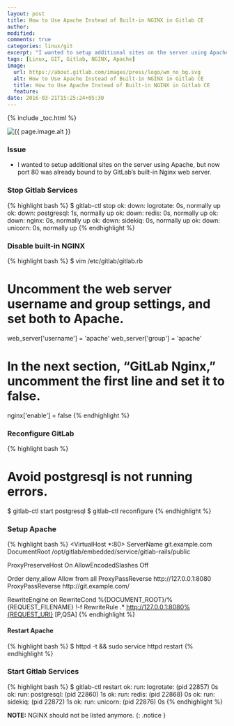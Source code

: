 ```yaml
---
layout: post
title: How to Use Apache Instead of Built-in NGINX in Gitlab CE
author:
modified:
comments: true
categories: linux/git
excerpt: "I wanted to setup additional sites on the server using Apache, but now port 80 was already bound to by GitLab’s built-in Nginx web server."
tags: [Linux, GIT, Gitlab, NGINX, Apache]
image:
  url: https://about.gitlab.com/images/press/logo/wm_no_bg.svg
  alt: How to Use Apache Instead of Built-in NGINX in Gitlab CE
  title: How to Use Apache Instead of Built-in NGINX in Gitlab CE
  feature:
date: 2016-03-21T15:25:24+05:30
---
```



{% include _toc.html %}

<img src="{{ page.image.url }}" alt="{{ page.image.alt }}" title="{{ page.image.title }}">

### Issue

* I wanted to setup additional sites on the server using Apache, but now port 80 was already bound to by GitLab’s built-in Nginx web server.

### Stop Gitlab Services

{% highlight bash %}
$ gitlab-ctl stop
ok: down: logrotate: 0s, normally up
ok: down: postgresql: 1s, normally up
ok: down: redis: 0s, normally up
ok: down: nginx: 0s, normally up
ok: down: sidekiq: 0s, normally up
ok: down: unicorn: 0s, normally up
{% endhighlight %}

### Disable built-in NGINX

{% highlight bash %}
$ vim /etc/gitlab/gitlab.rb

# Uncomment the web server username and group settings, and set both to Apache.
web_server['username'] = 'apache'
web_server['group'] = 'apache'

# In the next section, “GitLab Nginx,” uncomment the first line and set it to false.
nginx['enable'] = false
{% endhighlight %}

### Reconfigure GitLab
{% highlight bash %}
# Avoid postgresql is not running errors.
$ gitlab-ctl start postgresql
$ gitlab-ctl reconfigure
{% endhighlight %}

### Setup Apache

{% highlight bash %}
<VirtualHost *:80>
  ServerName git.example.com
  DocumentRoot /opt/gitlab/embedded/service/gitlab-rails/public

  ProxyPreserveHost On
  AllowEncodedSlashes Off

  <Location />
    Order deny,allow
    Allow from all
    ProxyPassReverse http://127.0.0.1:8080
    ProxyPassReverse http://git.example.com/
  </Location>

  RewriteEngine on
  RewriteCond %{DOCUMENT_ROOT}/%{REQUEST_FILENAME} !-f
  RewriteRule .* http://127.0.0.1:8080%{REQUEST_URI} [P,QSA]
</VirtualHost>
{% endhighlight %}

#### Restart Apache
{% highlight bash %}
$ httpd -t && sudo service httpd restart
{% endhighlight %}

### Start Gitlab Services

{% highlight bash %}
$ gitlab-ctl restart
ok: run: logrotate: (pid 22857) 0s
ok: run: postgresql: (pid 22860) 1s
ok: run: redis: (pid 22868) 0s
ok: run: sidekiq: (pid 22872) 1s
ok: run: unicorn: (pid 22876) 0s
{% endhighlight %}

**NOTE:** NGINX should not be listed anymore.
{: .notice }
